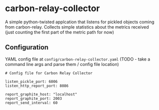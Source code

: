 # carbon-relay-collector

A simple python-twisted applcation that listens for pickled objects coming from carbon-relay. Collects simple statistics about the metrics received (just counting the first part of the metric path for now)

## Configuration
YAML config file at `config/carbon-relay-collector.yaml` (TODO - take a command line args and parse them / config file location)

```
# Config file for Carbon Relay Collector

listen_pickle_port: 6006
listen_http_report_port: 8086

report_graphite_host: "localhost"
report_graphite_port: 2003
report_send_interval: 60
```



